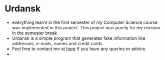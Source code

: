 # Urdansk
- everything learnt in the first semester of my Computer Science course was implemented in this project. This project was purely for my revision in the semester break
- Urdansk is a simple program that generates fake information like addresses, e-mails, names and credit cards.
- Feel free to contact me at [here](mailto:toufeeqsemi111@gmail.com?subject=[GitHub]%20Source%20Han%20Sans) if you have any queries or advice.
- 
